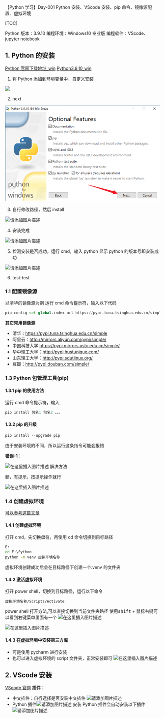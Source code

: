 【Python 学习】Day-001 Python 安装、VScode 安装、pip 命令、镜像源配置、虚拟环境

[TOC]

Python 版本：3.9.10
编程环境：Windows10 专业版
编程软件：VScode、jupyter notebook

## 1. Python 的安装

[Python 官网下载地址\_win](https://www.python.org/downloads/windows/)
[Python3.9.10_win](https://www.python.org/ftp/python/3.9.10/python-3.9.10-amd64.exe)

1. 将 Python 添加到环境变量中，自定义安装
  
  ![](https://gitee.com/ChenAi140/Python-learning/blob/master/imgs/Day-001/01.png)


2. next
  
  ![请添加图片描述](./imgs/Day-001/02.png)

3. 自行修改路径，然后 install
  
  ![请添加图片描述](https://img-blog.csdnimg.cn/57c6028395e04f37ab94625cf217d318.png#pic_center)

4. 安装完成
  
  ![请添加图片描述](https://img-blog.csdnimg.cn/87bf9d7261b042609d1ea18b8a664e30.png#pic_center)

5. 检测安装是否成功，运行 cmd，输入 python 显示 python 的版本号即安装成功
  
  ![请添加图片描述](https://img-blog.csdnimg.cn/c80ee843794645428833e276e741a383.png#pic_center)

6. test-test

### 1.1 配置镜像源

以清华的镜像源为例
运行 cmd 命令提示符，输入以下代码

```python
pip config set global.index-url https://pypi.tuna.tsinghua.edu.cn/simple
```

**其它常用镜像源**

- 清华：https://pypi.tuna.tsinghua.edu.cn/simple
- 阿里云：http://mirrors.aliyun.com/pypi/simple/
- 中国科技大学 https://pypi.mirrors.ustc.edu.cn/simple/
- 华中理工大学：http://pypi.hustunique.com/
- 山东理工大学：http://pypi.sdutlinux.org/
- 豆瓣：http://pypi.douban.com/simple/

### 1.3 Python 包管理工具(pip)

#### 1.3.1 pip 的使用方法

运行 cmd 命令提示符，输入

```python
pip install 包名1 包名2 。。。
```

#### 1.3.2 pip 的升级

```python
pip install --upgrade pip
```

由于安装环境的不同，所以运行这条指令可能会报错

**错误-1**：

![在这里插入图片描述](https://img-blog.csdnimg.cn/8af9c72bdf5345449967ffd805becd2f.png#pic_center)
解决方法

额，有提示，按提示操作就行

![在这里插入图片描述](https://img-blog.csdnimg.cn/4c9ad1bc04a048ecac0f5373628b54e2.png#pic_center)

### 1.4 创建虚拟环境

[可以参考这篇文章](https://blog.csdn.net/u012585708/article/details/120242166?spm=1001.2014.3001.5506)

#### 1.4.1 创建虚拟环境

打开 cmd，先切换盘符，再使用 cd 命令切换到目标路径

```cmd
E:
cd E:\Python
python -m venv 虚拟环境名称
```

虚拟环境创建成功后会在目标路径下创建一个.venv 的文件夹

#### 1.4.2 激活虚拟环境

打开 power shell，切换到目标路径，运行以下命令

```power shell
虚拟环境名称/Scripts/Activate
```

power shell 打开方法,可以直接切换到当前文件夹路径
使用<kbd>shift</kbd> + <kbd>鼠标右键</kbd>可以看到右键菜单里面有一个
![在这里插入图片描述](https://img-blog.csdnimg.cn/3bc5953fb2c4412caa8d89161ae9924e.png#pic_center)

![在这里插入图片描述](https://img-blog.csdnimg.cn/1f4f05713b4e4f83b0f1d6f0b20e0602.png#pic_center)

#### 1.4.3 在虚拟环境中安装第三方库

- 可是使用 pycharm 进行安装
- 也可以进入虚拟环境的 script 文件夹，正常安装即可
  ![在这里插入图片描述](https://img-blog.csdnimg.cn/6729b278b7124d05abfeca78d6a07cd3.png#pic_center)

## 2. VScode 安装

[VScode 官网](https://code.visualstudio.com/Download)
**插件：**

- 中文插件：自行选择是否安装中文插件
  ![请添加图片描述](https://img-blog.csdnimg.cn/51688183703d47f9a5e36987d149c79b.png#pic_center)
- Python 插件![请添加图片描述](https://img-blog.csdnimg.cn/b840522d340b423597445289d0a99f1d.png#pic_center)
  安装 Python 插件会自动安装以下插件
  ![请添加图片描述](https://img-blog.csdnimg.cn/410cfd040a0c4f3aa99c54f728b81c6f.png#pic_center)
